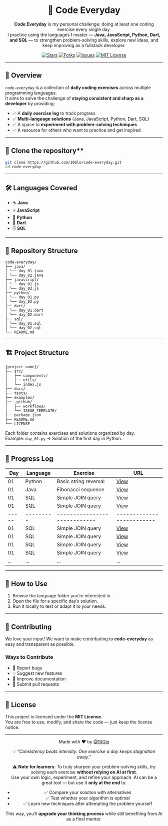 <div align="center">

# 🌟 Code Everyday

**Code Everyday** is my personal challenge: doing at least one coding exercise every single day.  
I practice using the languages I master — **Java, JavaScript, Python, Dart, and SQL** — to strengthen problem-solving skills, explore new ideas, and keep improving as a fullstack developer.

[![Stars](https://img.shields.io/github/stars/10Glo/code-everyday)](https://github.com/10Glo/code-everyday/stargazers)
[![Forks](https://img.shields.io/github/forks/10Glo/code-everyday)](https://github.com/10Glo/code-everyday/forks)
[![Issues](https://img.shields.io/github/issues/10Glo/code-everyday)](https://github.com/10Glo/code-everyday/issues)
[![MIT License](https://img.shields.io/badge/license-MIT-green)](LICENSE)

</div>

---

## 📖 Overview

`code-everyday` is a collection of **daily coding exercises** across multiple programming languages.  
It aims to solve the challenge of **staying consistent and sharp as a developer** by providing:

- ✅ A **daily exercise log** to track progress
- ✅ **Multi-language solutions** (Java, JavaScript, Python, Dart, SQL)
- ✅ A space to **experiment with problem-solving techniques**
- ✅ A resource for others who want to practice and get inspired

---

## 🎯 Clone the repository**
   ```bash
   git clone https://github.com/10Glo/code-everyday.git
   cd code-everyday
   ```

---

## 🛠️ Languages Covered

- ☕ **Java**
- ⚡ **JavaScript**
- 🐍 **Python**
- 🎯 **Dart**
- 🗄️ **SQL**

---

## 📂 Repository Structure

```
code-everyday/
├── java/
│ └── day_01.java
│ └── day_02.java
├── javascript/
│ └── day_01.js
│ └── day_02.js
├── python/
│ └── day_01.py
│ └── day_02.py
├── dart/
│ └── day_01.dart
│ └── day_02.dart
├── sql/
│ └── day_01.sql
│ └── day_02.sql
└── README.md
```

---

## 🏗️ Project Structure

```
{project_name}/
├── src/
│   ├── components/
│   ├── utils/
│   └── index.js
├── docs/
├── tests/
├── examples/
├── .github/
│   ├── workflows/
│   └── ISSUE_TEMPLATE/
├── package.json
├── README.md
└── LICENSE
```

Each folder contains exercises and solutions organized by day.  
Example: `day_01.py` → Solution of the first day in Python.

---

## 📅 Progress Log

| Day   | Language  | Exercise                     | URL                       |
|-------|-----------|------------------------------|---------------------------|
| 01    | Python    | Basic string reversal        | [View](python/day_01.py)  |
| 01    | Java      | Fibonacci sequence           | [View](java/day_02.java)  |
| 01    | SQL       | Simple JOIN query            | [View](sql/day_03.sql)    |
| 01    | SQL       | Simple JOIN query            | [View](sql/day_03.sql)    |
| ----- | --------- | ---------------------------- | ------------------------- |
| 01    | SQL       | Simple JOIN query            | [View](sql/day_03.sql)    |
| 01    | SQL       | Simple JOIN query            | [View](sql/day_03.sql)    |
| 01    | SQL       | Simple JOIN query            | [View](sql/day_03.sql)    |
| 01    | SQL       | Simple JOIN query            | [View](sql/day_03.sql)    |
| ...   | ...       | ...                          | ...                       |

---

## 🚀 How to Use

1. Browse the language folder you’re interested in.
2. Open the file for a specific day’s solution.
3. Run it locally to test or adapt it to your needs.

---

## 🤝 Contributing

We love your input! We want to make contributing to **code-everyday** as easy and transparent as possible.  


### Ways to Contribute

- 🐛 Report bugs
- 💡 Suggest new features
- 📝 Improve documentation
- 🔧 Submit pull requests

---

## 📜 License

This project is licensed under the **MIT License**.  
You are free to use, modify, and share the code — just keep the license notice.

---

<div align="center">

Made with ❤️ by <a href="https://github.com/10Glo">@10Glo</a>

💡 *“Consistency beats intensity. One exercise a day keeps stagnation away.”*

⚠️ **Note for learners**: To truly sharpen your problem-solving skills, try solving each exercise **without relying on AI at first**.  
Use your own logic, experiment, and refine your approach. AI can be a great tool — but use it **only at the end** to:
- ✅ Compare your solution with alternatives
- ✅ Test whether your algorithm is optimal
- ✅ Learn new techniques after attempting the problem yourself

This way, you’ll **upgrade your thinking process** while still benefiting from AI as a final mentor.

</div>